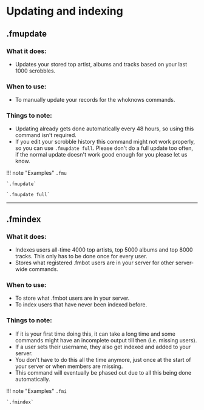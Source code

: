 # Updating and indexing

## .fmupdate

### What it does:

- Updates your stored top artist, albums and tracks based on your last 1000 scrobbles.

### When to use:

- To manually update your records for the whoknows commands.

### Things to note:

- Updating already gets done automatically every 48 hours, so using this command isn't required.
- If you edit your scrobble history this command might not work properly, so you can use `.fmupdate full`. Please don't do a full update too often, if the normal update doesn't work good enough for you please let us know.

!!! note "Examples"
    `.fmu`

    `.fmupdate`

    `.fmupdate full`

---

## .fmindex

### What it does:

- Indexes users all-time 4000 top artists, top 5000 albums and top 8000 tracks. This only has to be done once for every user.
- Stores what registered .fmbot users are in your server for other server-wide commands.

### When to use:

- To store what .fmbot users are in your server.
- To index users that have never been indexed before.

### Things to note:

- If it is your first time doing this, it can take a long time and some commands might have an incomplete output till then (i.e. missing users).
- If a user sets their username, they also get indexed and added to your server.
- You don't have to do this all the time anymore, just once at the start of your server or when members are missing.
- This command will eventually be phased out due to all this being done automatically.

!!! note "Examples"
    `.fmi`

    `.fmindex`